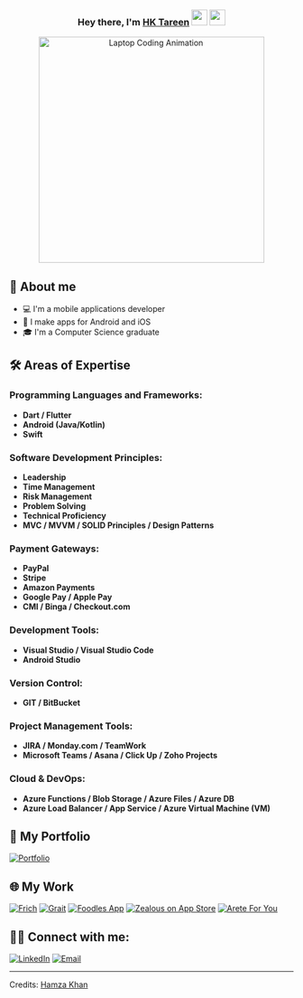 <h3 align="center">Hey there, I'm <a href="https://github.com/HKTareen">HK Tareen</a> <img src="https://media.giphy.com/media/hvRJCLFzcasrR4ia7z/giphy.gif" width="28"> <img src="https://emojis.slackmojis.com/emojis/images/1531849430/4246/blob-sunglasses.gif?1531849430" width="28"/></h3>

<p align="center">
  <img src="https://media.giphy.com/media/8vOFxIdVqtqvK/giphy.gif" width="400" alt="Laptop Coding Animation">
</p>

## 📖 About me

* 💻 I'm a mobile applications developer 
* 📱 I make apps for Android and iOS
* 🎓 I'm a Computer Science graduate

## 🛠 Areas of Expertise

### Programming Languages and Frameworks:
- **Dart / Flutter**
- **Android (Java/Kotlin)**
- **Swift**

### Software Development Principles:
- **Leadership**
- **Time Management**
- **Risk Management**
- **Problem Solving**
- **Technical Proficiency**
- **MVC / MVVM / SOLID Principles / Design Patterns**

### Payment Gateways:
- **PayPal**
- **Stripe**
- **Amazon Payments**
- **Google Pay / Apple Pay**
- **CMI / Binga / Checkout.com**

### Development Tools:
- **Visual Studio / Visual Studio Code**
- **Android Studio**

### Version Control:
- **GIT / BitBucket**

### Project Management Tools:
- **JIRA / Monday.com / TeamWork**
- **Microsoft Teams / Asana / Click Up / Zoho Projects**

### Cloud & DevOps:
- **Azure Functions / Blob Storage / Azure Files / Azure DB**
- **Azure Load Balancer / App Service / Azure Virtual Machine (VM)**

## 📂 My Portfolio
  
<p align="left">
  <a href="https://www.fiverr.com/hamzakhan6544"><img alt="Portfolio" title="Click Me" src="https://img.shields.io/badge/-Portfolio-000000?style=for-the-badge&logo=koding&logoColor=white"/></a>
</p>

## 🌐 My Work

<p align="left">
  <a href="https://www.getfrich.com/"><img alt="Frich" title="Frich" src="https://img.shields.io/badge/-Get%20Frich-000000?style=for-the-badge&logo=google-chrome&logoColor=white"/></a>
  <a href="https://www.grait.app/"><img alt="Grait" title="Grait" src="https://img.shields.io/badge/-Grait-000000?style=for-the-badge&logo=google-chrome&logoColor=white"/></a>
  <a href="https://play.google.com/store/apps/details?id=co.foodles.customerapp.v2&hl=en"><img alt="Foodles App" title="Foodles App" src="https://img.shields.io/badge/-Foodles%20App-000000?style=for-the-badge&logo=google-play&logoColor=white"/></a>
  <a href="https://apps.apple.com/az/developer/zealous/id1661793269"><img alt="Zealous on App Store" title="Zealous on App Store" src="https://img.shields.io/badge/-Zealous%20on%20App%20Store-000000?style=for-the-badge&logo=apple&logoColor=white"/></a>
  <a href="https://www.areteforyou.com/"><img alt="Arete For You" title="Arete For You" src="https://img.shields.io/badge/-Arete%20For%20You-000000?style=for-the-badge&logo=google-chrome&logoColor=white"/></a>
</p>

## 🙋‍♂️ Connect with me:

<p align="left">
  <a href="https://www.linkedin.com/in/hamzakhantareen/"><img alt="LinkedIn" title="LinkedIn" src="https://img.shields.io/badge/-LinkedIn-0077B5?style=for-the-badge&logo=linkedin&logoColor=white"/></a>
  <a href="hamzakhan6544@gmail.com"><img alt="Email" title="Email" src="https://img.shields.io/badge/-Email-D14836?style=for-the-badge&logo=gmail&logoColor=white"/></a>
</p>


-----
Credits: [Hamza Khan](https://github.com/HKTareen)

